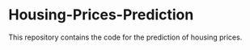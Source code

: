 # Housing-Prices-Prediction
This repository contains the code for the prediction of housing prices.   
